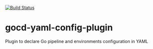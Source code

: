 [![Build Status](https://snap-ci.com/tomzo/gocd-yaml-config-plugin/branch/master/build_image)](https://snap-ci.com/tomzo/gocd-yaml-config-plugin/branch/master)

# gocd-yaml-config-plugin
Plugin to declare Go pipeline and environments configuration in YAML
